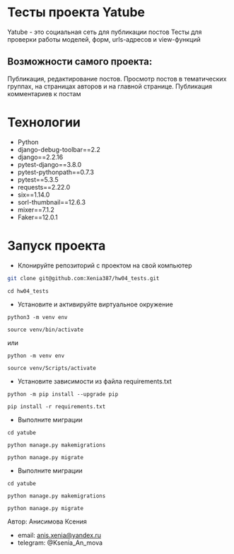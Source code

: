 # Тесты проекта Yatube
Yatube - это социальная сеть для публикации постов
Тесты для проверки работы моделей, форм, urls-адресов и view-функций

## Возможности самого проекта:
Публикация, редактирование постов. Просмотр постов в тематических группах, на страницах авторов и на главной странице. Публикация комментариев к постам

# Технологии
- Python
- django-debug-toolbar==2.2
- django==2.2.16
- pytest-django==3.8.0
- pytest-pythonpath==0.7.3
- pytest==5.3.5
- requests==2.22.0
- six==1.14.0
- sorl-thumbnail==12.6.3
- mixer==7.1.2
- Faker==12.0.1

# Запуск проекта

- Клонируйте репозиторий с проектом на свой компьютер
```bash
git clone git@github.com:Xenia387/hw04_tests.git
```

```
cd hw04_tests
```

- Установите и активируйте виртуальное окружение

```
python3 -m venv env
```

```
source venv/bin/activate
```

  или

```
python -m venv env
```

```
source venv/Scripts/activate
```

- Установите зависимости из файла requirements.txt

```
python -m pip install --upgrade pip
```

```
pip install -r requirements.txt
```

- Выполните миграции

```
cd yatube
```

```
python manage.py makemigrations
```

```
python manage.py migrate
```

- Выполните миграции

```
cd yatube
```

```
python manage.py makemigrations
```

```bash
python manage.py migrate
```

Автор: Анисимова Ксения
- email: anis.xenia@yandex.ru
- telegram: @Ksenia_An_mova
